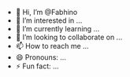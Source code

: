 - 👋 Hi, I’m @Fabhino
- 👀 I’m interested in ...
- 🌱 I’m currently learning ...
- 💞️ I’m looking to collaborate on ...
- 📫 How to reach me ...
- 😄 Pronouns: ...
- ⚡ Fun fact: ...

<!---
Fabhino/Fabhino is a ✨ special ✨ repository because its `README.md` (this file) appears on your GitHub profile.
You can click the Preview link to take a look at your changes.
--->
